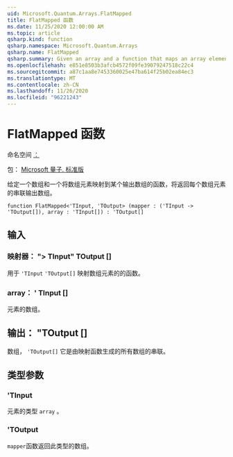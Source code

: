 ```yaml
---
uid: Microsoft.Quantum.Arrays.FlatMapped
title: FlatMapped 函数
ms.date: 11/25/2020 12:00:00 AM
ms.topic: article
qsharp.kind: function
qsharp.namespace: Microsoft.Quantum.Arrays
qsharp.name: FlatMapped
qsharp.summary: Given an array and a function that maps an array element to some output array, returns the concatenated output arrays for each array element.
ms.openlocfilehash: e851e8503b3afcb4572f09fe39079247518c22c4
ms.sourcegitcommit: a87c1aa8e7453360025e47ba614f25b02ea84ec3
ms.translationtype: MT
ms.contentlocale: zh-CN
ms.lasthandoff: 11/26/2020
ms.locfileid: "96221243"
---
```

# <a name="flatmapped-function"></a>FlatMapped 函数

命名空间 [：](xref:Microsoft.Quantum.Arrays)

包： [Microsoft 量子. 标准版](https://nuget.org/packages/Microsoft.Quantum.Standard)


给定一个数组和一个将数组元素映射到某个输出数组的函数，将返回每个数组元素的串联输出数组。

```qsharp
function FlatMapped<'TInput, 'TOutput> (mapper : ('TInput -> 'TOutput[]), array : 'TInput[]) : 'TOutput[]
```


## <a name="input"></a>输入

### <a name="mapper--tinput---toutput"></a>映射器： "> TInput" TOutput []

用于 `'TInput` `'TOutput[]` 映射数组元素的的函数。


### <a name="array--tinput"></a>array： ' TInput []

元素的数组。



## <a name="output--toutput"></a>输出： "TOutput []

数组， `'TOutput[]` 它是由映射函数生成的所有数组的串联。

## <a name="type-parameters"></a>类型参数

### <a name="tinput"></a>'TInput

元素的类型 `array` 。
### <a name="toutput"></a>'TOutput

`mapper`函数返回此类型的数组。